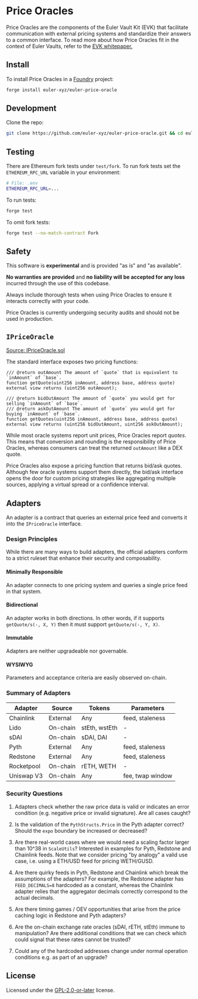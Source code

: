 # Price Oracles
Price Oracles are the components of the Euler Vault Kit (EVK) that facilitate communication with external pricing systems and standardize their answers to a common interface. To read more about how Price Oracles fit in the context of Euler Vaults, refer to the [EVK whitepaper.](https://docs.euler.finance/euler-vault-kit-white-paper/#price-oracles)

## Install
To install Price Oracles in a [Foundry](https://github.com/foundry-rs/foundry) project:

```sh
forge install euler-xyz/euler-price-oracle
```

## Development
Clone the repo:
```sh
git clone https://github.com/euler-xyz/euler-price-oracle.git && cd euler-price-oracle
```

## Testing
There are Ethereum fork tests under `test/fork`. To run fork tests set the `ETHEREUM_RPC_URL` variable in your environment:
```sh
# File: .env
ETHEREUM_RPC_URL=...
```

To run tests:
```sh
forge test
```

To omit fork tests:
```sh
forge test --no-match-contract Fork
```

## Safety

This software is **experimental** and is provided "as is" and "as available".

**No warranties are provided** and **no liability will be accepted for any loss** incurred through the use of this codebase.

Always include thorough tests when using Price Oracles to ensure it interacts correctly with your code.

Price Oracles is currently undergoing security audits and should not be used in production.


## `IPriceOracle`
[Source: IPriceOracle.sol](src/interfaces/IPriceOracle.sol)

The standard interface exposes two pricing functions: 
```solidity
/// @return outAmount The amount of `quote` that is equivalent to `inAmount` of `base`.
function getQuote(uint256 inAmount, address base, address quote) external view returns (uint256 outAmount);

/// @return bidOutAmount The amount of `quote` you would get for selling `inAmount` of `base`.
/// @return askOutAmount The amount of `quote` you would get for buying `inAmount` of `base`.
function getQuotes(uint256 inAmount, address base, address quote) external view returns (uint256 bidOutAmount, uint256 askOutAmount);
```

While most oracle systems report unit prices, Price Oracles report *quotes*. This means that conversion and rounding is the responsibility of Price Oracles, whereas consumers can treat the returned `outAmount` like a DEX quote.

Price Oracles also expose a pricing function that returns bid/ask quotes. Although few oracle systems support them directly, the bid/ask interface opens the door for custom pricing strategies like aggregating multiple sources, applying a virtual spread or a confidence interval.

## Adapters
An adapter is a contract that queries an external price feed and converts it into the `IPriceOracle` interface.

### Design Principles
While there are many ways to build adapters, the official adapters conform to a strict ruleset that enhance their security and composability.

#### Minimally Responsible
An adapter connects to one pricing system and queries a single price feed in that system.

#### Bidirectional
An adapter works in both directions. In other words, if it supports `getQuote/s(-, X, Y)` then it must support `getQuote/s(-, Y, X)`.

#### Immutable
Adapters are neither upgradeable nor governable. 

#### WYSIWYG
Parameters and acceptance criteria are easily observed on-chain.

### Summary of Adapters
| Adapter       | Source    | Tokens        | Parameters        |
| ------------- | --------- | ------        | ---------         |
| Chainlink     | External  | Any           | feed, staleness   | 
| Lido          | On-chain  | stEth, wstEth | -                 |
| sDAI          | On-chain  | sDAI, DAI     | -                 |
| Pyth          | External  | Any           | feed, staleness   |
| Redstone      | External  | Any           | feed, staleness   |
| Rocketpool    | On-chain  | rETH, WETH    | -                 |
| Uniswap V3    | On-chain  | Any           | fee, twap window  |

### Security Questions
1. Adapters check whether the raw price data is valid or indicates an error condition (e.g. negative price or invalid signature). Are all cases caught?

1. Is the validation of the `PythStructs.Price` in the Pyth adapter correct? Should the `expo` boundary be increased or decreased?

1. Are there real-world cases where we would need a scaling factor larger than 10^38 in `ScaleUtils`? Interested in examples for Pyth, Redstone and Chainlink feeds. Note that we consider pricing "by analogy" a valid use case, i.e. using a ETH/USD feed for pricing WETH/GUSD.

1. Are there quirky feeds in Pyth, Redstone and Chainlink which break the assumptions of the adapters? For example, the Redstone adapter has `FEED_DECIMALS=8` hardcoded as a constant, whereas the Chainlink adapter relies that the aggregator decimals correctly correspond to the actual decimals.

1. Are there timing games / OEV opportunities that arise from the price caching logic in Redstone and Pyth adapters?

1. Are the on-chain exchange rate oracles (sDAI, rETH, stEth) immune to manipulation? Are there additional conditions that we can check which could signal that these rates cannot be trusted? 

1. Could any of the hardcoded addresses change under normal operation conditions e.g. as part of an upgrade?

## License
Licensed under the [GPL-2.0-or-later](LICENSE) license.